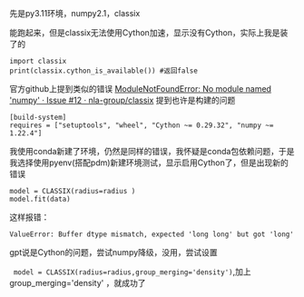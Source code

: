 
先是py3.11环境，numpy2.1，classix

能跑起来，但是classix无法使用Cython加速，显示没有Cython，实际上我是装了的

```
import classix
print(classix.cython_is_available()) #返回false
```

官方github上提到类似的错误 [ModuleNotFoundError: No module named 'numpy' · Issue #12 · nla-group/classix](https://github.com/nla-group/classix/issues/12)  提到也许是构建的问题

```
[build-system]
requires = ["setuptools", "wheel", "Cython ~= 0.29.32", "numpy ~= 1.22.4"]
```

我使用conda新建了环境，仍然是同样的错误，我怀疑是conda包依赖问题，于是我选择使用pyenv(搭配pdm)新建环境测试，显示启用Cython了，但是出现新的错误

```
model = CLASSIX(radius=radius )
model.fit(data)
```

这样报错：

```
ValueError: Buffer dtype mismatch, expected 'long long' but got 'long'
```

gpt说是Cython的问题，尝试numpy降级，没用，尝试设置  

` model = CLASSIX(radius=radius,group_merging='density')`,加上group_merging='density' ，就成功了

